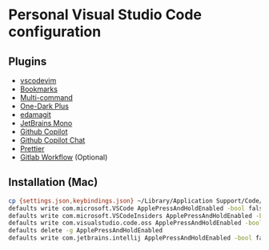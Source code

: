 # Personal Visual Studio Code configuration

## Plugins

- [vscodevim](https://marketplace.visualstudio.com/items?itemName=vscodevim.vim)
- [Bookmarks](https://marketplace.visualstudio.com/items?itemName=alefragnani.Bookmarks)
- [Multi-command](https://marketplace.visualstudio.com/items?itemName=ryuta46.multi-command)
- [One-Dark Plus](https://marketplace.visualstudio.com/items?itemName=zhuangtongfa.Material-theme)
- [edamagit](https://marketplace.visualstudio.com/items?itemName=kahole.magit)
- [JetBrains Mono](https://www.jetbrains.com/lp/mono/)
- [Github Copilot](https://marketplace.visualstudio.com/items?itemName=GitHub.copilot)
- [Github Copilot Chat](https://marketplace.visualstudio.com/items?itemName=GitHub.copilot-chat)
- [Prettier](https://marketplace.visualstudio.com/items?itemName=esbenp.prettier-vscode)
- [Gitlab Workflow](https://marketplace.visualstudio.com/items?itemName=GitLab.gitlab-workflow) (Optional)
## Installation (Mac)

```sh
cp {settings.json,keybindings.json} ~/Library/Application Support/Code/User
defaults write com.microsoft.VSCode ApplePressAndHoldEnabled -bool false         # For VS Code
defaults write com.microsoft.VSCodeInsiders ApplePressAndHoldEnabled -bool false # For VS Code Insider
defaults write com.visualstudio.code.oss ApplePressAndHoldEnabled -bool false    # For VS Codium
defaults delete -g ApplePressAndHoldEnabled                                      # If necessary, reset global default
defaults write com.jetbrains.intellij ApplePressAndHoldEnabled -bool false       # ideaVim, if necessary
```
